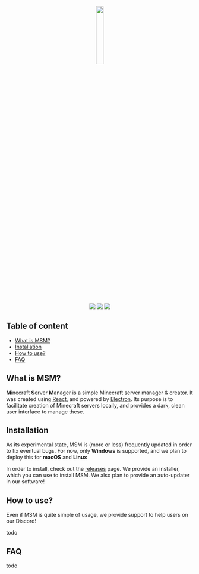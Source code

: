 
<div align="center">
	<img width="20%" src="https://i.ibb.co/HVYkTKd/Logo-Full.png">
	<br/>
	<br/>
	<img src="https://forthebadge.com/images/badges/made-with-javascript.svg"/>
	<img src="https://forthebadge.com/images/badges/60-percent-of-the-time-works-every-time.svg"/>
	<img src="https://forthebadge.com/images/badges/0-percent-optimized.svg"/>
</div>

## Table of content

- [What is MSM?](#what-is-msm)
- [Installation](#installation)
- [How to use?](#how-to-use)
- [FAQ](#faq)

## What is MSM?

**M**inecraft **S**erver **M**anager is a simple Minecraft server manager & creator. It was created using [React](https://github.com/facebook/react), and powered by [Electron](https://github.com/electron/electron). Its purpose is to facilitate creation of Minecraft servers locally, and provides a dark, clean user interface to manage these.

## Installation

As its experimental state, MSM is (more or less) frequently updated in order to fix eventual bugs.
For now, only **Windows** is supported, and we plan to deploy this for **macOS** and **Linux**

In order to install, check out the [releases](https://github.com/SlyZ1/MSM/releases) page. We provide an installer, which you can use to install MSM. We also plan to provide an auto-updater in our software!

## How to use?

Even if MSM is quite simple of usage, we provide support to help users on our Discord!

todo

## FAQ

todo

  
 

